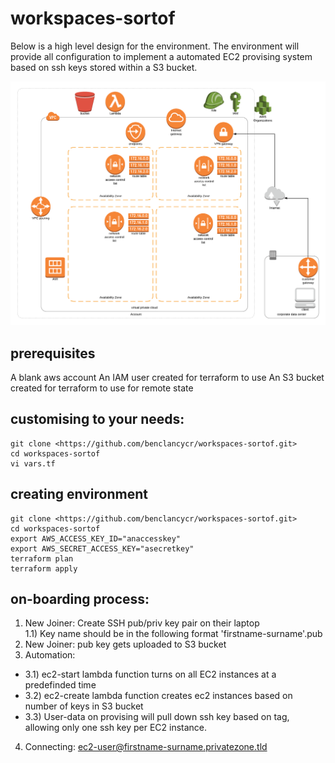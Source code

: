# workspaces-sortof

Below is a high level design for the environment. The environment will provide all configuration to implement a automated EC2 provising system based on ssh keys stored within a S3 bucket.

![alt text](img/workspaces-sortof.png "High Level Design")

## prerequisites

A blank aws account
An IAM user created for terraform to use
An S3 bucket created for terraform to use for remote state

## customising to your needs:

```
git clone <https://github.com/benclancycr/workspaces-sortof.git>   
cd workspaces-sortof
vi vars.tf
```

## creating environment

```
git clone <https://github.com/benclancycr/workspaces-sortof.git>      
cd workspaces-sortof 
export AWS_ACCESS_KEY_ID="anaccesskey"
export AWS_SECRET_ACCESS_KEY="asecretkey"
terraform plan  
terraform apply  
```

## on-boarding process:

1) New Joiner: Create SSH pub/priv key pair on their laptop  
1.1) Key name should be in the following format 'firstname-surname'.pub  
2) New Joiner: pub key gets uploaded to S3 bucket  
3) Automation:  
 * 3.1) ec2-start lambda function turns on all EC2 instances at a predefinded time  
 * 3.2) ec2-create lambda function creates ec2 instances based on number of keys in S3 bucket  
 * 3.3) User-data on provising will pull down ssh key based on tag, allowing only one ssh key per EC2 instance.  

4) Connecting: ec2-user@firstname-surname.privatezone.tld